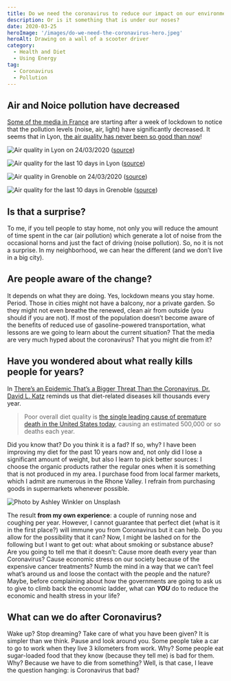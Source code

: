 ```yaml
---
title: Do we need the coronavirus to reduce our impact on our environment?
description: Or is it something that is under our noses?
date: 2020-03-25
heroImage: '/images/do-we-need-the-coronavirus-hero.jpeg'
heroAlt: Drawing on a wall of a scooter driver
category:
  - Health and Diet
  - Using Energy
tag:
  - Coronavirus
  - Pollution
---
```


## Air and Noice pollution have decreased

[Some of the media in France](https://www.cnews.fr/france/2020-03-23/pollution-bruit-lumiere-les-effets-inattendus-du-confinement-paris-939284) are starting after a week of lockdown to notice that the pollution levels (noise, air, light) have significantly decreased.
It seems that in Lyon, [the air quality has never been so good than now](https://france3-regions.francetvinfo.fr/auvergne-rhone-alpes/rhone/lyon/coronavirus-confinement-jamais-lyon-qualite-air-n-ete-bonne-1805728.html)!

![Air quality in Lyon on 24/03/2020](/images/do-we-need-the-coronavirus-to-reduce-lyon-pollution.jpg) ([source](https://www.atmo-auvergnerhonealpes.fr/monair/commune/69123))

![Air quality for the last 10 days in Lyon](/images/do-we-need-the-coronavirus-to-reduce-lyon-pollution2.jpg) ([source](https://www.atmo-auvergnerhonealpes.fr/monair/commune/69123))

![Air quality in Grenoble on 24/03/2020](/images/do-we-need-the-coronavirus-to-reduce-grenoble-pollution.jpg) ([source](https://www.atmo-auvergnerhonealpes.fr/monair/commune/38185))

![Air quality for the last 10 days in Grenoble](/images/do-we-need-the-coronavirus-to-reduce-grenoble-pollution2.jpg) ([source](https://www.atmo-auvergnerhonealpes.fr/monair/commune/38185))

## Is that a surprise?

To me, if you tell people to stay home, not only you will reduce the amount of time spent in the car (air pollution) which generate a lot of noise from the occasional horns and just the fact of driving (noise pollution).
So, no it is not a surprise.
In my neighborhood, we can hear the different (and we don’t live in a big city).

## Are people aware of the change?

It depends on what they are doing. Yes, lockdown means you stay home. Period.
Those in cities might not have a balcony, nor a private garden. So they might not even breathe the renewed, clean air from outside (you should if you are not).
If most of the population doesn’t become aware of the benefits of reduced use of gasoline-powered transportation, what lessons are we going to learn about the current situation? That the media are very much hyped about the coronavirus? That you might die from it?

## Have you wondered about what really kills people for years?

In [There’s an Epidemic That’s a Bigger Threat Than the Coronavirus, Dr. David L. Katz](https://heated.medium.com/theres-an-epidemic-that-s-a-bigger-threat-than-the-coronavirus-ce6e0697185b) reminds us that diet-related diseases kill thousands every year.

> Poor overall diet quality is [the single leading cause of premature death in the United States today](https://www.nytimes.com/2019/08/26/opinion/food-nutrition-health-care.html), causing an estimated 500,000 or so deaths each year.

Did you know that? Do you think it is a fad? If so, why?
I have been improving my diet for the past 10 years now and, not only did I lose a significant amount of weight, but also I learn to pick better sources:
I choose the organic products rather the regular ones when it is something that is not produced in my area.
I purchase food from local farmer markets, which I admit are numerous in the Rhone Valley.
I refrain from purchasing goods in supermarkets whenever possible.

![Photo by Ashley Winkler on Unsplash](/images/do-we-need-the-coronavirus-market.jpeg)

The result **from my own experience**: a couple of running nose and coughing per year.
However, I cannot guarantee that perfect diet (what is it in the first place?) will immune you from Coronavirus but it can help. Do you allow for the possibility that it can?
Now, I might be lashed on for the following but I want to get out: what about smoking or substance abuse?
Are you going to tell me that it doesn’t:
Cause more death every year than Coronavirus?
Cause economic stress on our society because of the expensive cancer treatments?
Numb the mind in a way that we can’t feel what’s around us and loose the contact with the people and the nature?
Maybe, before complaining about how the governments are going to ask us to give to climb back the economic ladder, what can **_YOU_** do to reduce the economic and health stress in your life?

## What can we do after Coronavirus?

Wake up? Stop dreaming? Take care of what you have been given?
It is simpler than we think. Pause and look around you.
Some people take a car to go to work when they live 3 kilometers from work. Why?
Some people eat sugar-loaded food that they know (because they tell me) is bad for them. Why? Because we have to die from something?
Well, is that case, I leave the question hanging: is Coronavirus that bad?
